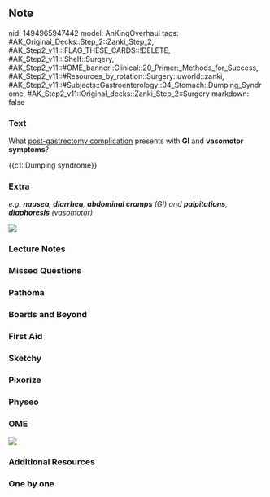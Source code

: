 ## Note
nid: 1494965947442
model: AnKingOverhaul
tags: #AK_Original_Decks::Step_2::Zanki_Step_2, #AK_Step2_v11::!FLAG_THESE_CARDS::!DELETE, #AK_Step2_v11::!Shelf::Surgery, #AK_Step2_v11::#OME_banner::Clinical::20_Primer:_Methods_for_Success, #AK_Step2_v11::#Resources_by_rotation::Surgery::uworld::zanki, #AK_Step2_v11::#Subjects::Gastroenterology::04_Stomach::Dumping_Syndrome, #AK_Step2_v11::Original_decks::Zanki_Step_2::Surgery
markdown: false

### Text
What <u>post-gastrectomy complication</u> presents with <b>GI</b>
and <b>vasomotor symptoms</b>?
<div>
  {{c1::Dumping syndrome}}
</div>

### Extra
<i>e.g. <b>nausea</b>, <b>diarrhea</b>, <b>abdominal cramps</b>
(GI) and <b>palpitations</b>, <b>diaphoresis</b> (vasomotor)</i>
<div><img src="ds.png"></div>

### Lecture Notes


### Missed Questions


### Pathoma


### Boards and Beyond


### First Aid


### Sketchy


### Pixorize


### Physeo


### OME
<div class="ome-widget">
  <a href="https://onlinemeded.org/spa/surgery?ref=anki"><img src=
  "_OME_AnkiFlashcards_Topic_4.png"></a>
</div>

### Additional Resources


### One by one

